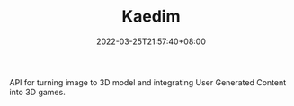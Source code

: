 ﻿---
weight: 
title: "Kaedim"
description: "API for turning image to 3D model and integrating User Generated Content into 3D games."
date: 2022-03-25T21:57:40+08:00
lastmod: 2022-03-25T16:45:40+08:00
draft: false
authors: ["Metabd"]
featuredImage: "296.png"
link: "https://www.kaedim.com/"
tags: ["Kaedim","开发者服务"]
categories: ["navigation"]
navigation: ["开发者服务"]
lightgallery: true
toc: true
pinned: false
recommend: false
recommend1: false
---
API for turning image to 3D model and integrating User Generated Content into 3D games.
